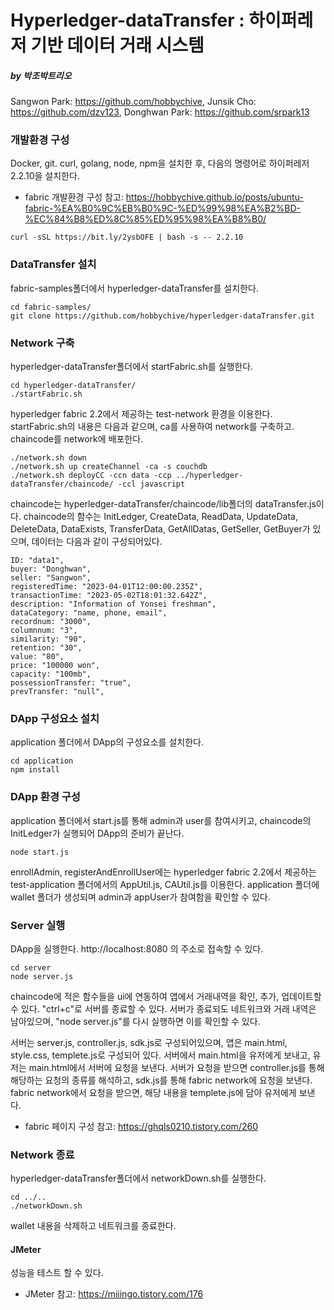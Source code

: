 # Hyperledger-dataTransfer : 하이퍼레저 기반 데이터 거래 시스템

##### by 박조박트리오
Sangwon Park: https://github.com/hobbychive, Junsik Cho: https://github.com/dzv123, Donghwan Park: https://github.com/srpark13

### 개발환경 구성
Docker, git. curl, golang, node, npm을 설치한 후, 다음의 명령어로 하이퍼레저 2.2.10을 설치한다.
* fabric 개발환경 구성 참고: https://hobbychive.github.io/posts/ubuntu-fabric-%EA%B0%9C%EB%B0%9C-%ED%99%98%EA%B2%BD-%EC%84%B8%ED%8C%85%ED%95%98%EA%B8%B0/
```
curl -sSL https://bit.ly/2ysbOFE | bash -s -- 2.2.10
```
### DataTransfer 설치
fabric-samples폴더에서 hyperledger-dataTransfer를 설치한다.
```
cd fabric-samples/
git clone https://github.com/hobbychive/hyperledger-dataTransfer.git
```
### Network 구축
hyperledger-dataTransfer폴더에서 startFabric.sh를 실행한다.
```
cd hyperledger-dataTransfer/
./startFabric.sh
```
hyperledger fabric 2.2에서 제공하는 test-network 환경을 이용한다. 
startFabric.sh의 내용은 다음과 같으며, ca를 사용하여 network를 구축하고. chaincode를 network에 배포한다.
```
./network.sh down
./network.sh up createChannel -ca -s couchdb
./network.sh deployCC -ccn data -ccp ../hyperledger-dataTransfer/chaincode/ -ccl javascript
```
chaincode는 hyperledger-dataTransfer/chaincode/lib폴더의 dataTransfer.js이다.
chaincode의 함수는 InitLedger, CreateData, ReadData, UpdateData, DeleteData, DataExists, TransferData, GetAllDatas, GetSeller, GetBuyer가 있으며,
데이터는 다음과 같이 구성되어있다.
```
ID: "data1",
buyer: "Donghwan",
seller: "Sangwon",
registeredTime: "2023-04-01T12:00:00.235Z",
transactionTime: "2023-05-02T18:01:32.642Z",
description: "Information of Yonsei freshman",
dataCategory: "name, phone, email",
recordnum: "3000",
columnnum: "3",
similarity: "90",
retention: "30",
value: "80",
price: "100000 won",
capacity: "100mb",
possessionTransfer: "true",
prevTransfer: "null",
```

### DApp 구성요소 설치
application 폴더에서 DApp의 구성요소를 설치한다.
```
cd application
npm install
```
### DApp 환경 구성
application 폴더에서 start.js를 통해 admin과 user를 참여시키고, chaincode의 InitLedger가 실행되어 DApp의 준비가 끝난다.
```
node start.js
```
enrollAdmin, registerAndEnrollUser에는 hyperledger fabric 2.2에서 제공하는 test-application 폴더에서의 AppUtil.js, CAUtil.js를 이용한다.
application 폴더에 wallet 폴더가 생성되며 admin과 appUser가 참여함을 확인할 수 있다. 

 
### Server 실행
DApp을 실행한다. http://localhost:8080 의 주소로 접속할 수 있다.
```
cd server
node server.js
```
chaincode에 적은 함수들을 ui에 연동하여 앱에서 거래내역을 확인, 추가, 업데이트할 수 있다.
"ctrl+c"로 서버를 종료할 수 있다. 서버가 종료되도 네트워크와 거래 내역은 남아있으며, "node server.js"를 다시 실행하면 이를 확인할 수 있다.

서버는 server.js, controller.js, sdk.js로 구성되어있으며, 앱은 main.html, style.css, templete.js로 구성되어 있다.
서버에서 main.html을 유저에게 보내고, 유저는 main.html에서 서버에 요청을 보낸다.
서버가 요청을 받으면 controller.js를 통해 해당하는 요청의 종류를 해석하고, sdk.js를 통해 fabric network에 요청을 보낸다.
fabric network에서 요청을 받으면, 해당 내용을 templete.js에 담아 유저에게 보낸다.

* fabric 페이지 구성 참고: https://ghqls0210.tistory.com/260

### Network 종료
hyperledger-dataTransfer폴더에서 networkDown.sh를 실행한다.
```
cd ../..
./networkDown.sh
```
wallet 내용을 삭제하고 네트워크를 종료한다.

#### JMeter
성능을 테스트 할 수 있다.
* JMeter 참고: https://miiingo.tistory.com/176

